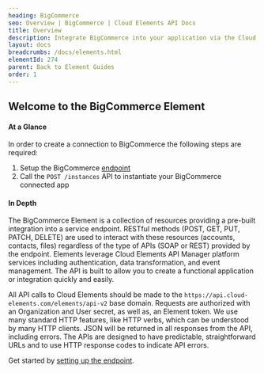 ```yaml
---
heading: BigCommerce
seo: Overview | BigCommerce | Cloud Elements API Docs
title: Overview
description: Integrate BigCommerce into your application via the Cloud Elements APIs.
layout: docs
breadcrumbs: /docs/elements.html
elementId: 274
parent: Back to Element Guides
order: 1
---
```


## Welcome to the BigCommerce Element


#### At a Glance

In order to create a connection to BigCommerce the following steps are required:

1. Setup the BigCommerce [endpoint](bigcommerce-endpoint-setup.html)
2. Call the `POST /instances` API to instantiate your BigCommerce connected app

#### In Depth

The BigCommerce Element is a collection of resources providing a pre-built integration into a service endpoint. RESTful methods (POST, GET, PUT, PATCH, DELETE) are used to interact with these resources (accounts, contacts, files) regardless of the type of APIs (SOAP or REST) provided by the endpoint. Elements leverage Cloud Elements API Manager platform services including authentication, data transformation, and event management.  The API is built to allow you to create a functional application or integration quickly and easily.

All API calls to Cloud Elements should be made to the `https://api.cloud-elements.com/elements/api-v2` base domain. Requests are authorized with an Organization and User secret, as well as, an Element token.  We use many standard HTTP features, like HTTP verbs, which can be understood by many HTTP clients. JSON will be returned in all responses from the API, including errors. The APIs are designed to have predictable, straightforward URLs and to use HTTP response codes to indicate API errors.

Get started by [setting up the endpoint](bigcommerce-endpoint-setup.html).
